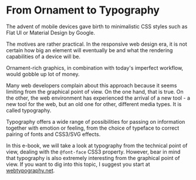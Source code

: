 From Ornament to Typography
===========================

The advent of mobile devices gave birth to minimalistic CSS styles such as Flat
UI or Material Design by Google.

The motives are rather practical. In the responsive web design era, it is not
certain how big an element will eventually be and what the rendering
capabilities of a device will be.

Ornament-rich graphics, in combination with today's imperfect workflow, would
gobble up lot of money.

Many web developers complain about this approach because it seems limiting from
the graphical point of view. On the one hand, that is true. On the other, the
web environment has experienced the arrival of a new tool - a new tool for the
web, but an old one for other, different media types. It is called typography.

Typography offers a wide range of possibilities for passing on information
together with emotion or feeling, from the choice of typeface to correct pairing
of fonts and CSS3/SVG effects.

In this e-book, we will take a look at typography from the technical point of
view, dealing with the `@font-face` CSS3 property. However, bear in mind that
typography is also extremely interesting from the graphical point of view. If
you want to dig into this topic, I suggest you start at
[webtypography.net](http://webtypography.net/).
